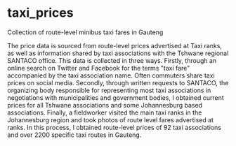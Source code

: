 # taxi_prices
Collection of route-level minibus taxi fares in Gauteng

The price data is sourced from route-level prices advertised at Taxi ranks, as well as information shared by taxi associations with the Tshwane regional SANTACO office. This data is collected in three ways. Firstly, through an online search on Twitter and Facebook for the terms "taxi fare" accompanied by the taxi association name. Often commuters share taxi prices on social media. Secondly, through written requests to SANTACO, the organizing body responsible for representing most taxi associations in negotiations with municipalities and government bodies, I obtained current prices for all Tshwane associations and some Johannesburg based associations. Finally, a fieldworker visited the main taxi ranks in the Johannesburg region and took photos of route level fares advertised at ranks. In this process, I obtained route-level prices of 92 taxi associations and over 2200 specific taxi routes in Gauteng.
